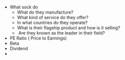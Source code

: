 - What sock do
	- What do they manufacture?
	- What kind of service do they offer?
	- In what countries do they operate?
	- What is their flagship product and how is it selling?
	-  Are they known as the leader in their field?
 - PE Ratio ( Price to Earnings)
 - Beta
 - Dividend
 - 